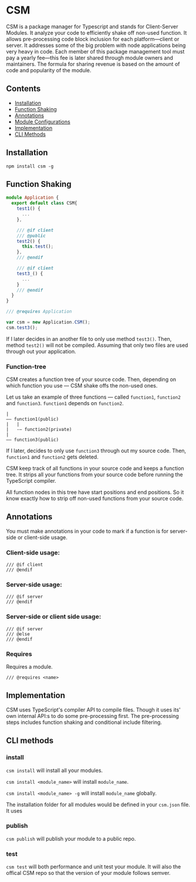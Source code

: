 CSM
====

CSM is a package manager for Typescript and stands for Client-Server Modules. It analyze your code to efficiently shake off non-used function. It allows pre-processing code block inclusion for each platform—client or server. It addresses some of the big problem with node applications being very heavy in code. Each member of this package management tool must pay a yearly fee—this fee is later shared through module owners and maintainers. The formula for sharing revenue is based on the amount of code and popularity of the module.

## Contents
 * [Installation](#installation)
 * [Function Shaking](#function-shaking)
 * [Annotations](#annotations)
 * [Module Configurations](ModuleConfigurations.md)
 * [Implementation](#implementation)
 * [CLI Methods](#cli-methods)

## Installation
```
npm install csm -g
```

## Function Shaking
```typescript
module Application {
  export default class CSM{
    test1() {
      ...
    },

    /// @if client
    /// @public
    test2() {
      this.test();
    },
    /// @endif

    /// @if client
    test3_() {
      ...
    }
    /// @endif
  }
}

```

```typescript
/// @requires Application

var csm = new Application.CSM();
csm.test3();
```

If I later decides in an another file to only use method `test3()`. Then, method `test2()` will not be compiled. Assuming that only two files are used through out your application.

### Function-tree
CSM creates a function tree of your source code. Then, depending on which function you use — CSM shake offs the non-used ones.

Let us take an example of three functions — called `function1`, `function2` and `function3`. `function1` depends on `function2`.

```
|
—— function1(public)
|   |
|   -— function2(private)
|
—— function3(public)

```

If I later, decides to only use `function3` through out my source code. Then, `function1` and `function2` gets deleted.

CSM keep track of all functions in your source code and keeps a function tree. It strips all your functions from your source code before running the TypeScript compiler.

All function nodes in this tree have start positions and end positions. So it know exactly how to strip off non-used functions from your source code.

## Annotations
You must make annotations in your code to mark if a function is for server-side or client-side usage.

### Client-side usage:
```
/// @if client
/// @endif
```

### Server-side usage:
```
/// @if server
/// @endif
```

### Server-side or client side usage:
```
/// @if server
/// @else
/// @endif
```

### Requires
Requires a module.
```
/// @requires <name>
```
## Implementation

CSM uses TypeScript's compiler API to compile files. Though it uses its' own internal API:s to do some pre-processing first. The pre-processing steps includes function shaking and conditional include filtering.

## CLI methods

### install
`csm install` will install all your modules.

`csm install <module_name>` will install `module_name`.

`csm install <module_name> -g` will install `module_name` globally.

The installation folder for all modules would be defined in your `csm.json` file. It uses

### publish
`csm publish` will publish your module to a public repo.

### test

`csm test` will both performance and unit test your module. It will also the offical CSM repo so that the version of your module follows semver.
